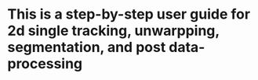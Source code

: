# This is a step-by-step user guide for 2d single tracking, unwarpping, segmentation, and post data-processing
